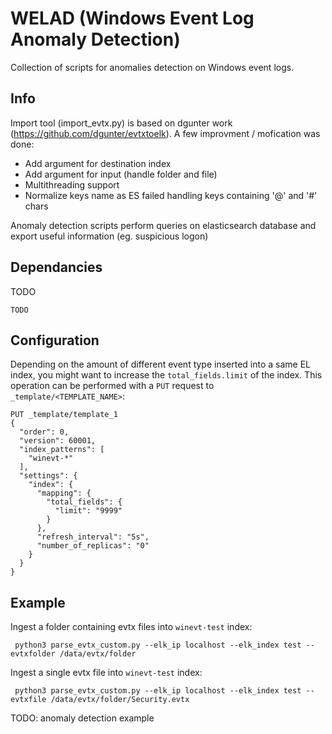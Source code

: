 WELAD (Windows Event Log Anomaly Detection)
============

Collection of scripts for anomalies detection on Windows event logs.

Info
--------

Import tool (import_evtx.py) is based on dgunter work (https://github.com/dgunter/evtxtoelk).
A few improvment / mofication was done:
  - Add argument for destination index
  - Add argument for input (handle folder and file)
  - Multithreading support
  - Normalize keys name as ES failed handling keys containing '@' and '#' chars

Anomaly detection scripts perform queries on elasticsearch database and export useful information (eg. suspicious logon)

Dependancies
--------

TODO
```
TODO
```

Configuration
--------
Depending on the amount of different event type inserted into a same EL index, you might want to increase the `total_fields.limit` of the index.
This operation can be performed with a `PUT` request to `_template/<TEMPLATE_NAME>`:

```
PUT _template/template_1
{
  "order": 0,
  "version": 60001,
  "index_patterns": [
    "winevt-*"
  ],
  "settings": {
    "index": {
      "mapping": {
        "total_fields": {
          "limit": "9999"
        }
      },
      "refresh_interval": "5s",
      "number_of_replicas": "0"
    }
  }
}
```

Example
--------

Ingest a folder containing evtx files into `winevt-test` index:
```
 python3 parse_evtx_custom.py --elk_ip localhost --elk_index test --evtxfolder /data/evtx/folder
```

Ingest a single evtx file into `winevt-test` index:
```
 python3 parse_evtx_custom.py --elk_ip localhost --elk_index test --evtxfile /data/evtx/folder/Security.evtx
```

TODO: anomaly detection example